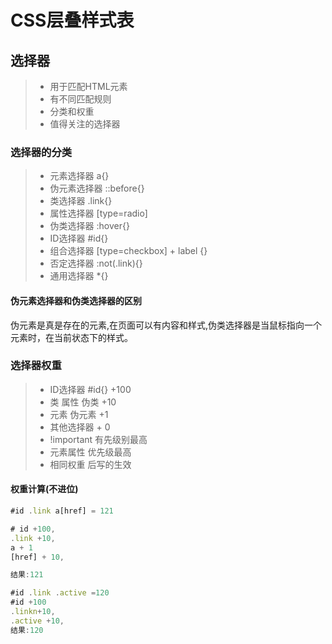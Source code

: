 # CSS层叠样式表

## 选择器
>* 用于匹配HTML元素
>* 有不同匹配规则
>* 分类和权重
>* 值得关注的选择器

### 选择器的分类
>* 元素选择器 a{}
>* 伪元素选择器 ::before{}
>* 类选择器 .link{}
>* 属性选择器 [type=radio]
>* 伪类选择器 :hover{}
>* ID选择器 #id{}
>* 组合选择器 [type=checkbox] + label {}
>* 否定选择器 :not(.link){}
>* 通用选择器 *{}

#### 伪元素选择器和伪类选择器的区别

伪元素是真是存在的元素,在页面可以有内容和样式,伪类选择器是当鼠标指向一个元素时，在当前状态下的样式。

### 选择器权重
>* ID选择器 #id{} +100
>* 类 属性 伪类 +10
>* 元素 伪元素 +1
>* 其他选择器 + 0
>* !important 有先级别最高
>* 元素属性 优先级最高
>* 相同权重 后写的生效

#### 权重计算(不进位)

```ts
#id .link a[href] = 121

# id +100,
.link +10,
a + 1
[href] + 10,

结果:121

```

```ts
#id .link .active =120
#id +100
.linkn+10,
.active +10,
结果:120
```

